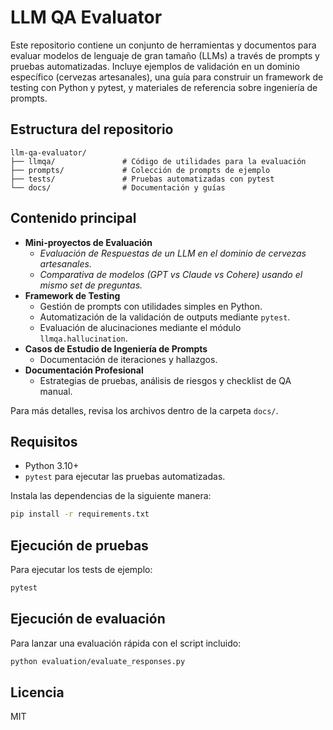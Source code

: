 # LLM QA Evaluator

Este repositorio contiene un conjunto de herramientas y documentos para evaluar modelos de lenguaje de gran tamaño (LLMs) a través de prompts y pruebas automatizadas. Incluye ejemplos de validación en un dominio específico (cervezas artesanales), una guía para construir un framework de testing con Python y pytest, y materiales de referencia sobre ingeniería de prompts.

## Estructura del repositorio

```
llm-qa-evaluator/
├── llmqa/               # Código de utilidades para la evaluación
├── prompts/             # Colección de prompts de ejemplo
├── tests/               # Pruebas automatizadas con pytest
└── docs/                # Documentación y guías
```

## Contenido principal

- **Mini-proyectos de Evaluación**
  - *Evaluación de Respuestas de un LLM en el dominio de cervezas artesanales.*
  - *Comparativa de modelos (GPT vs Claude vs Cohere) usando el mismo set de preguntas.*
- **Framework de Testing**
  - Gestión de prompts con utilidades simples en Python.
  - Automatización de la validación de outputs mediante `pytest`.
  - Evaluación de alucinaciones mediante el módulo `llmqa.hallucination`.
- **Casos de Estudio de Ingeniería de Prompts**
  - Documentación de iteraciones y hallazgos.
- **Documentación Profesional**
  - Estrategias de pruebas, análisis de riesgos y checklist de QA manual.

Para más detalles, revisa los archivos dentro de la carpeta `docs/`.

## Requisitos

- Python 3.10+
- `pytest` para ejecutar las pruebas automatizadas.

Instala las dependencias de la siguiente manera:

```bash
pip install -r requirements.txt
```

## Ejecución de pruebas

Para ejecutar los tests de ejemplo:

```bash
pytest
```

## Ejecución de evaluación

Para lanzar una evaluación rápida con el script incluido:

```bash
python evaluation/evaluate_responses.py
```

## Licencia

MIT
